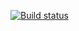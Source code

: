 [![Build status](https://ci.appveyor.com/api/projects/status/ig4s2y4okcnqgu67?svg=true)](https://ci.appveyor.com/project/Timurandteam/webtest)
